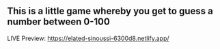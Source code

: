 ## This is a little game whereby you get to guess a number between 0-100<br>
LIVE Preview: https://elated-sinoussi-6300d8.netlify.app/
